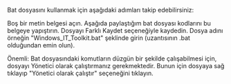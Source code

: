 Bat dosyasını kullanmak için aşağıdaki adımları takip edebilirsiniz:

Boş bir metin belgesi açın. Aşağıda paylaştığım bat dosyası kodlarını bu belgeye yapıştırın. Dosyayı Farklı Kaydet seçeneğiyle kaydedin. Dosya adını örneğin "Windows_IT_Toolkit.bat" şeklinde girin (uzantısının .bat olduğundan emin olun).

Önemli: Bat dosyasındaki komutların düzgün bir şekilde çalışabilmesi için, dosyayı Yönetici olarak çalıştırmanız gerekmektedir. Bunun için dosyaya sağ tıklayıp "Yönetici olarak çalıştır" seçeneğini tıklayın.
